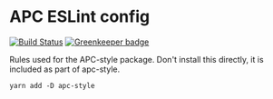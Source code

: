 # APC ESLint config

[![Build Status](https://travis-ci.org/APCOvernight/eslint-config-apc.svg?branch=master)](https://travis-ci.org/APCOvernight/eslint-config-apc) [![Greenkeeper badge](https://badges.greenkeeper.io/APCOvernight/eslint-config-apc.svg)](https://greenkeeper.io/)

Rules used for the APC-style package. Don't install this directly, it is included as part of apc-style.

```
yarn add -D apc-style
```
